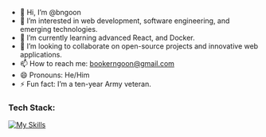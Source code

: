 - 👋 Hi, I’m @bngoon
- 👀 I’m interested in web development, software engineering, and emerging technologies.
- 🌱 I’m currently learning advanced React, and Docker.
- 💞️ I’m looking to collaborate on open-source projects and innovative web applications.
- 📫 How to reach me: bookerngoon@gmail.com
- 😄 Pronouns: He/Him
- ⚡ Fun fact: I’m a ten-year Army veteran.

### Tech Stack:
[![My Skills](https://skillicons.dev/icons?i=js,html,css,react,mongodb,postgres,mysql,express,nodejs,docker,django,python,netlify,postman,vscode,vite,figma&theme=light)](https://skillicons.dev)
